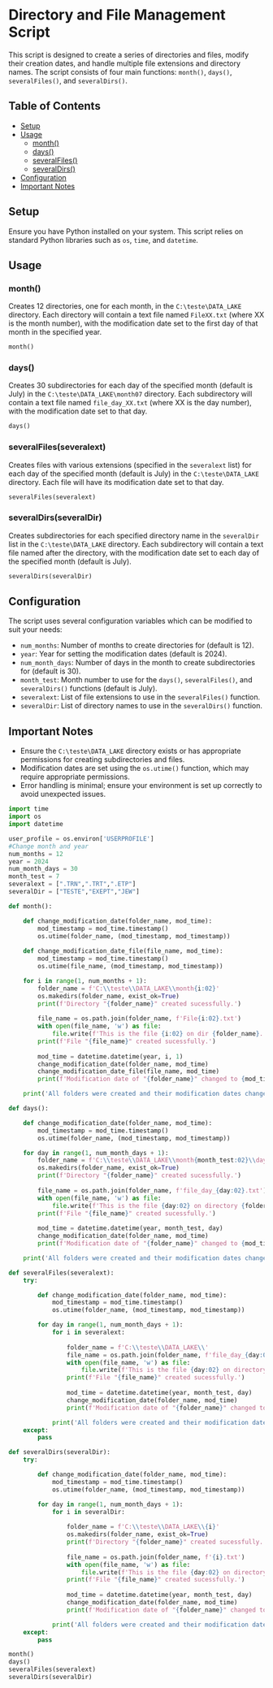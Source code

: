 # Directory and File Management Script

This script is designed to create a series of directories and files, modify their creation dates, and handle multiple file extensions and directory names. The script consists of four main functions: `month()`, `days()`, `severalFiles()`, and `severalDirs()`.

## Table of Contents
- [Setup](#setup)
- [Usage](#usage)
  - [month()](#month)
  - [days()](#days)
  - [severalFiles()](#severalfiles)
  - [severalDirs()](#severaldirs)
- [Configuration](#configuration)
- [Important Notes](#important-notes)

## Setup

Ensure you have Python installed on your system. This script relies on standard Python libraries such as `os`, `time`, and `datetime`.

## Usage

### month()

Creates 12 directories, one for each month, in the `C:\teste\DATA_LAKE` directory. Each directory will contain a text file named `FileXX.txt` (where XX is the month number), with the modification date set to the first day of that month in the specified year.

```python
month()
```

### days()

Creates 30 subdirectories for each day of the specified month (default is July) in the `C:\teste\DATA_LAKE\month07` directory. Each subdirectory will contain a text file named `file_day_XX.txt` (where XX is the day number), with the modification date set to that day.

```python
days()
```

### severalFiles(severalext)

Creates files with various extensions (specified in the `severalext` list) for each day of the specified month (default is July) in the `C:\teste\DATA_LAKE` directory. Each file will have its modification date set to that day.

```python
severalFiles(severalext)
```

### severalDirs(severalDir)

Creates subdirectories for each specified directory name in the `severalDir` list in the `C:\teste\DATA_LAKE` directory. Each subdirectory will contain a text file named after the directory, with the modification date set to each day of the specified month (default is July).

```python
severalDirs(severalDir)
```

## Configuration

The script uses several configuration variables which can be modified to suit your needs:

- `num_months`: Number of months to create directories for (default is 12).
- `year`: Year for setting the modification dates (default is 2024).
- `num_month_days`: Number of days in the month to create subdirectories for (default is 30).
- `month_test`: Month number to use for the `days()`, `severalFiles()`, and `severalDirs()` functions (default is July).
- `severalext`: List of file extensions to use in the `severalFiles()` function.
- `severalDir`: List of directory names to use in the `severalDirs()` function.

## Important Notes

- Ensure the `C:\teste\DATA_LAKE` directory exists or has appropriate permissions for creating subdirectories and files.
- Modification dates are set using the `os.utime()` function, which may require appropriate permissions.
- Error handling is minimal; ensure your environment is set up correctly to avoid unexpected issues.

```python
import time
import os
import datetime

user_profile = os.environ['USERPROFILE']
#Change month and year
num_months = 12
year = 2024
num_month_days = 30
month_test = 7
severalext = [".TRN",".TRT",".ETP"]
severalDir = ["TESTE","EXEPT","JEW"]

def month():

    def change_modification_date(folder_name, mod_time):
        mod_timestamp = mod_time.timestamp()
        os.utime(folder_name, (mod_timestamp, mod_timestamp))
    
    def change_modification_date_file(file_name, mod_time):
        mod_timestamp = mod_time.timestamp()
        os.utime(file_name, (mod_timestamp, mod_timestamp))

    for i in range(1, num_months + 1):
        folder_name = f'C:\\teste\\DATA_LAKE\\month{i:02}'
        os.makedirs(folder_name, exist_ok=True)
        print(f'Directory "{folder_name}" created sucessfully.')
        
        file_name = os.path.join(folder_name, f'File{i:02}.txt')
        with open(file_name, 'w') as file:
            file.write(f'This is the file {i:02} on dir {folder_name}.')
        print(f'File "{file_name}" created sucessfully.')
        
        mod_time = datetime.datetime(year, i, 1)
        change_modification_date(folder_name, mod_time)
        change_modification_date_file(file_name, mod_time)
        print(f'Modification date of "{folder_name}" changed to {mod_time}.')

    print('All folders were created and their modification dates changed.')

def days():

    def change_modification_date(folder_name, mod_time):
        mod_timestamp = mod_time.timestamp()
        os.utime(folder_name, (mod_timestamp, mod_timestamp))

    for day in range(1, num_month_days + 1):
        folder_name = f'C:\\teste\\DATA_LAKE\\month{month_test:02}\\day_{day:02}'
        os.makedirs(folder_name, exist_ok=True)
        print(f'Directory "{folder_name}" created sucessfully.')
        
        file_name = os.path.join(folder_name, f'file_day_{day:02}.txt')
        with open(file_name, 'w') as file:
            file.write(f'This is the file {day:02} on directory {folder_name}.')
        print(f'File "{file_name}" created sucessfully.')
        
        mod_time = datetime.datetime(year, month_test, day)
        change_modification_date(folder_name, mod_time)
        print(f'Modification date of "{folder_name}" changed to {mod_time}.')

    print('All folders were created and their modification dates changed.')

def severalFiles(severalext):
    try:

        def change_modification_date(folder_name, mod_time):
            mod_timestamp = mod_time.timestamp()
            os.utime(folder_name, (mod_timestamp, mod_timestamp))

        for day in range(1, num_month_days + 1):
            for i in severalext:
                    
                folder_name = f'C:\\teste\\DATA_LAKE\\'
                file_name = os.path.join(folder_name, f'file_day_{day:02}.{i}')
                with open(file_name, 'w') as file:
                    file.write(f'This is the file {day:02} on directory {folder_name}.')
                print(f'File "{file_name}" created sucessfully.')
                
                mod_time = datetime.datetime(year, month_test, day)
                change_modification_date(folder_name, mod_time)
                print(f'Modification date of "{folder_name}" changed to {mod_time}.')

            print('All folders were created and their modification dates changed.')
    except:
        pass

def severalDirs(severalDir):
    try:

        def change_modification_date(folder_name, mod_time):
            mod_timestamp = mod_time.timestamp()
            os.utime(folder_name, (mod_timestamp, mod_timestamp))

        for day in range(1, num_month_days + 1):
            for i in severalDir:
                    
                folder_name = f'C:\\teste\\DATA_LAKE\\{i}'
                os.makedirs(folder_name, exist_ok=True)
                print(f'Directory "{folder_name}" created sucessfully.')
                
                file_name = os.path.join(folder_name, f'{i}.txt')
                with open(file_name, 'w') as file:
                    file.write(f'This is the file {day:02} on directory {folder_name}.')
                print(f'File "{file_name}" created sucessfully.')
                
                mod_time = datetime.datetime(year, month_test, day)
                change_modification_date(folder_name, mod_time)
                print(f'Modification date of "{folder_name}" changed to {mod_time}.')

            print('All folders were created and their modification dates changed.')
    except:
        pass

month()
days()
severalFiles(severalext)
severalDirs(severalDir)
```